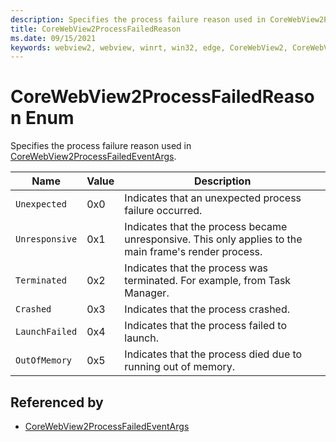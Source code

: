 ```yaml
---
description: Specifies the process failure reason used in CoreWebView2ProcessFailedEventArgs.
title: CoreWebView2ProcessFailedReason
ms.date: 09/15/2021
keywords: webview2, webview, winrt, win32, edge, CoreWebView2, CoreWebView2Controller, browser control, edge html, CoreWebView2ProcessFailedReason
---
```


# CoreWebView2ProcessFailedReason Enum

Specifies the process failure reason used in [CoreWebView2ProcessFailedEventArgs](corewebview2processfailedeventargs.md).

| Name |  Value | Description |
|--|--|--|
|`Unexpected` | 0x0  |  Indicates that an unexpected process failure occurred.|
|`Unresponsive` | 0x1  |  Indicates that the process became unresponsive. This only applies to the main frame's render process.|
|`Terminated` | 0x2  |  Indicates that the process was terminated. For example, from Task Manager.|
|`Crashed` | 0x3  |  Indicates that the process crashed.|
|`LaunchFailed` | 0x4  |  Indicates that the process failed to launch.|
|`OutOfMemory` | 0x5  |  Indicates that the process died due to running out of memory.|


## Referenced by

- [CoreWebView2ProcessFailedEventArgs](corewebview2processfailedeventargs.md)
